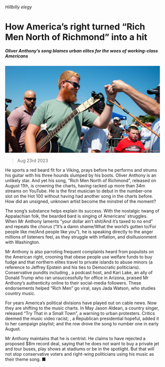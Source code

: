 ###### Hillbilly elegy

# How America’s right turned “Rich Men North of Richmond” into a hit 

##### Oliver Anthony’s song blames urban elites for the woes of working-class Americans 

![image](images/20230826_CUP501.jpg) 

> Aug 23rd 2023 

He sports a red beard fit for a Viking, prays before he performs and strums his guitar with his three hounds slumped by his boots. Oliver Anthony is an unlikely star. And yet his song, “Rich Men North of Richmond”, released on August 11th, is crowning the charts, having racked up more than 34m streams on YouTube. He is the first musician to debut in the number-one slot on the Hot 100 without having had another song in the charts before. How did an unsigned, unknown artist become the minstrel of the moment? 

The song’s substance helps explain its success. With the nostalgic twang of Appalachian folk, the bearded bard is singing of Americans’ struggles. When Mr Anthony laments “your dollar ain’t shit/And it’s taxed to no end” and repeats the chorus (“It’s a damn shame/What the world’s gotten to/For people like me/And people like you”), he is speaking directly to the anger millions of listeners feel, as they struggle with inflation,  and disillusionment with Washington. 

Mr Anthony is also parroting frequent complaints heard from populists on the American right, crooning that obese people use welfare funds to buy fudge and that northern elites travel to private islands to abuse minors (a reference to Jeffrey Epstein and his ties to Democratic politicians). Conservative pundits including , a podcast host, and Kari Lake, an ally of Donald Trump who ran unsuccessfully for office in Arizona, praised Mr Anthony’s authenticity online to their social-media followers. These endorsements helped “Rich Men” go viral, says Jada Watson, who studies country music.

For years America’s political divisions have played out on cable news. Now they are shifting to the music charts. In May Jason Aldean, a country singer, released “Try That in a Small Town”, a warning to urban protesters. Critics deemed the music video racist; , a Republican presidential hopeful, added it to her campaign playlist; and the row drove the song to number one in early August. 

Mr Anthony maintains that he is centrist. He claims to have rejected a proposed $8m record deal, saying that he does not want to buy a private jet and tour buses, play shows at stadiums or be in the spotlight. But that will not stop conservative voters and right-wing politicians using his music as their theme song. ■


